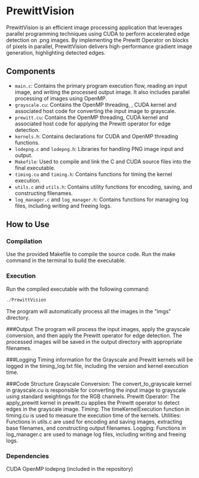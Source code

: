 # PrewittVision

PrewittVision is an efficient image processing application that leverages parallel programming techniques using CUDA to perform accelerated edge detection on .png images. By implementing the Prewitt Operator on blocks of pixels in parallel, PrewittVision delivers high-performance gradient image generation, highlighting detected edges. 

## Components

- `main.c`: Contains the primary program execution flow, reading an input image, and writing the processed output image. It also includes parallel processing of images using OpenMP.
- `grayscale.cu`: Contains the OpenMP threading, , CUDA kernel and associated host code for converting the input image to grayscale.
- `prewitt.cu`: Contains the OpenMP threading, CUDA kernel and associated host code for applying the Prewitt operator for edge detection.
- `kernels.h`: Contains declarations for CUDA and OpenMP threading functions.
- `lodepng.c` and `lodepng.h`: Libraries for handling PNG image input and output.
- `Makefile`: Used to compile and link the C and CUDA source files into the final executable.
- `timing.cu` and `timing.h`: Contains functions for timing the kernel execution.
- `utils.c` and `utils.h`: Contains utility functions for encoding, saving, and constructing filenames.
- `log_manager.c` and `log_manager.h`: Contains functions for managing log files, including writing and freeing logs.

## How to Use

### Compilation
Use the provided Makefile to compile the source code. Run the make command in the terminal to build the executable.

### Execution
Run the compiled executable with the following command:

```c
./PrewittVision
```
The program will automatically process all the images in the "imgs" directory.

###Output
The program will process the input images, apply the grayscale conversion, and then apply the Prewitt operator for edge detection. The processed images will be saved in the output directory with appropriate filenames.

###Logging
Timing information for the Grayscale and Prewitt kernels will be logged in the timing_log.txt file, including the version and kernel execution time.

###Code Structure
Grayscale Conversion: The convert_to_grayscale kernel in grayscale.cu is responsible for converting the input image to grayscale using standard weightings for the RGB channels.
Prewitt Operator: The apply_prewitt kernel in prewitt.cu applies the Prewitt operator to detect edges in the grayscale image.
Timing: The timeKernelExecution function in timing.cu is used to measure the execution time of the kernels.
Utilities: Functions in utils.c are used for encoding and saving images, extracting base filenames, and constructing output filenames.
Logging: Functions in log_manager.c are used to manage log files, including writing and freeing logs.


### Dependencies
CUDA
OpenMP
lodepng (included in the repository)